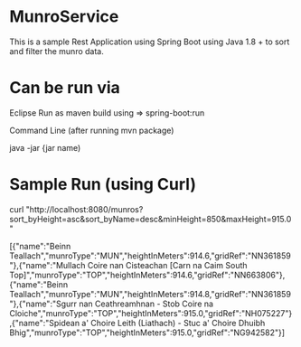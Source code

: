# MunroService
This is a sample Rest Application using Spring Boot using Java 1.8 + to sort and filter the munro data.

# Can be run via 
Eclipse
Run as maven build using => spring-boot:run

Command Line (after running mvn package)

java -jar {jar name)

# Sample Run (using Curl)
curl "http://localhost:8080/munros?sort_byHeight=asc&sort_byName=desc&minHeight=850&maxHeight=915.0"

[{"name":"Beinn Teallach","munroType":"MUN","heightInMeters":914.6,"gridRef":"NN361859"},{"name":"Mullach Coire nan Cisteachan [Carn na Caim South Top]","munroType":"TOP","heightInMeters":914.6,"gridRef":"NN663806"},{"name":"Beinn Teallach","munroType":"MUN","heightInMeters":914.8,"gridRef":"NN361859"},{"name":"Sgurr nan Ceathreamhnan - Stob Coire na Cloiche","munroType":"TOP","heightInMeters":915.0,"gridRef":"NH075227"},{"name":"Spidean a' Choire Leith (Liathach) - Stuc a' Choire Dhuibh Bhig","munroType":"TOP","heightInMeters":915.0,"gridRef":"NG942582"}]


